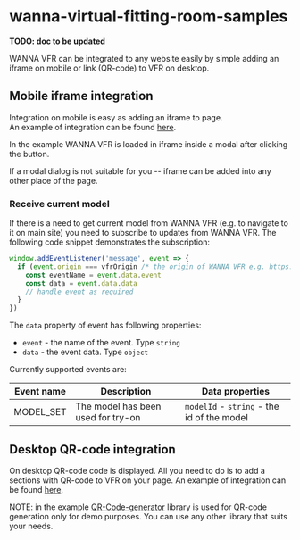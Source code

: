 # wanna-virtual-fitting-room-samples

**TODO: doc to be updated**

WANNA VFR can be integrated to any website easily by simple adding an iframe on mobile
or link (QR-code) to VFR on desktop.

## Mobile iframe integration

Integration on mobile is easy as adding an iframe to page.  
An example of integration can be found [here](./samples/iframe_mobile.html).

In the example WANNA VFR is loaded in iframe inside a modal after clicking the button.

If a modal dialog is not suitable for you -- iframe can be added into any other place of the page.

### Receive current model

If there is a need to get current model from WANNA VFR (e.g. to navigate to it on main site)
you need to subscribe to updates from WANNA VFR. The following code snippet demonstrates the subscription:

```javascript
window.addEventListener('message', event => {
  if (event.origin === vfrOrigin /* the origin of WANNA VFR e.g. https://demo.ar.wanna.fashion */) {
    const eventName = event.data.event
    const data = event.data.data
    // handle event as required
  }
})
```

The `data` property of event has following properties:

- `event` - the name of the event. Type `string`
- `data` - the event data. Type `object`

Currently supported events are:

| Event name  | Description                        | Data properties                            |
|-------------|------------------------------------|--------------------------------------------|
| MODEL_SET   | The model has been used for try-on | `modelId` - `string` - the id of the model |

## Desktop QR-code integration

On desktop QR-code code is displayed. All you need to do is to add a sections with QR-code to VFR on your page.
An example of integration can be found [here](./samples/desktop.html).

NOTE: in the example [QR-Code-generator](https://github.com/nayuki/QR-Code-generator) library is used for QR-code
generation only for demo purposes.
You can use any other library that suits your needs.



